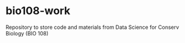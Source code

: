 # bio108-work
Repository to store code and materials from Data Science for Conserv Biology (BIO 108)
